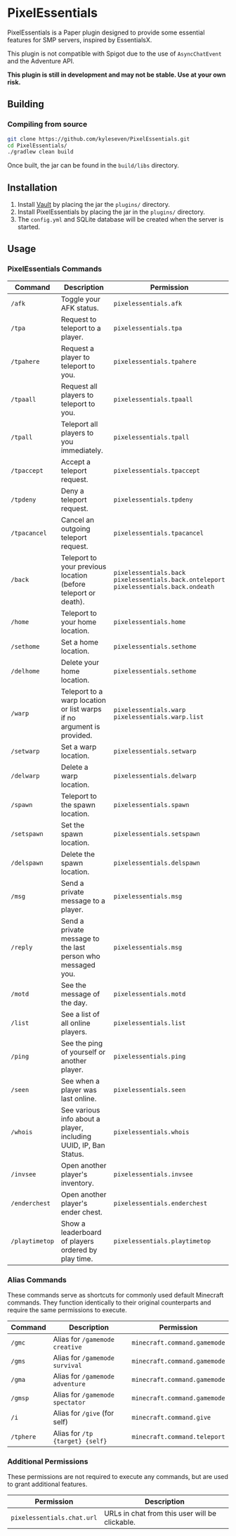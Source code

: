 # PixelEssentials

PixelEssentials is a Paper plugin designed to provide some essential features for SMP servers, inspired by EssentialsX.

This plugin is not compatible with Spigot due to the use of `AsyncChatEvent` and the Adventure API.

**This plugin is still in development and may not be stable. Use at your own risk.**

## Building

### Compiling from source

```bash
git clone https://github.com/kyleseven/PixelEssentials.git
cd PixelEssentials/
./gradlew clean build
```

Once built, the jar can be found in the `build/libs` directory.

## Installation

1. Install [Vault](https://www.spigotmc.org/resources/vault.34315/) by placing the jar the `plugins/` directory.
2. Install PixelEssentials by placing the jar in the `plugins/` directory.
3. The `config.yml` and SQLite database will be created when the server is started.

## Usage

### PixelEssentials Commands

| Command        | Description                                                           | Permission                                                                                      |
|----------------|-----------------------------------------------------------------------|-------------------------------------------------------------------------------------------------|
| `/afk`         | Toggle your AFK status.                                               | `pixelessentials.afk`                                                                           |
| `/tpa`         | Request to teleport to a player.                                      | `pixelessentials.tpa`                                                                           |
| `/tpahere`     | Request a player to teleport to you.                                  | `pixelessentials.tpahere`                                                                       |
| `/tpaall`      | Request all players to teleport to you.                               | `pixelessentials.tpaall`                                                                        |
| `/tpall`       | Teleport all players to you immediately.                              | `pixelessentials.tpall`                                                                         |
| `/tpaccept`    | Accept a teleport request.                                            | `pixelessentials.tpaccept`                                                                      |
| `/tpdeny`      | Deny a teleport request.                                              | `pixelessentials.tpdeny`                                                                        |
| `/tpacancel`   | Cancel an outgoing teleport request.                                  | `pixelessentials.tpacancel`                                                                     |
| `/back`        | Teleport to your previous location (before teleport or death).        | `pixelessentials.back`<br/>`pixelessentials.back.onteleport`<br/>`pixelessentials.back.ondeath` |
| `/home`        | Teleport to your home location.                                       | `pixelessentials.home`                                                                          |
| `/sethome`     | Set a home location.                                                  | `pixelessentials.sethome`                                                                       |
| `/delhome`     | Delete your home location.                                            | `pixelessentials.sethome`                                                                       |
| `/warp`        | Teleport to a warp location or list warps if no argument is provided. | `pixelessentials.warp`<br/>`pixelessentials.warp.list`                                          |
| `/setwarp`     | Set a warp location.                                                  | `pixelessentials.setwarp`                                                                       |
| `/delwarp`     | Delete a warp location.                                               | `pixelessentials.delwarp`                                                                       |
| `/spawn`       | Teleport to the spawn location.                                       | `pixelessentials.spawn`                                                                         |
| `/setspawn`    | Set the spawn location.                                               | `pixelessentials.setspawn`                                                                      |
| `/delspawn`    | Delete the spawn location.                                            | `pixelessentials.delspawn`                                                                      |
| `/msg`         | Send a private message to a player.                                   | `pixelessentials.msg`                                                                           |
| `/reply`       | Send a private message to the last person who messaged you.           | `pixelessentials.msg`                                                                           |
| `/motd`        | See the message of the day.                                           | `pixelessentials.motd`                                                                          |
| `/list`        | See a list of all online players.                                     | `pixelessentials.list`                                                                          |
| `/ping`        | See the ping of yourself or another player.                           | `pixelessentials.ping`                                                                          |
| `/seen`        | See when a player was last online.                                    | `pixelessentials.seen`                                                                          |
| `/whois`       | See various info about a player, including UUID, IP, Ban Status.      | `pixelessentials.whois`                                                                         |
| `/invsee`      | Open another player's inventory.                                      | `pixelessentials.invsee`                                                                        |
| `/enderchest`  | Open another player's ender chest.                                    | `pixelessentials.enderchest`                                                                    |
| `/playtimetop` | Show a leaderboard of players ordered by play time.                   | `pixelessentials.playtimetop`                                                                   |

### Alias Commands

These commands serve as shortcuts for commonly used default Minecraft commands.
They function identically to their original counterparts and require the same permissions to execute.

| Command   | Description                     | Permission                   |
|-----------|---------------------------------|------------------------------|
| `/gmc`    | Alias for `/gamemode creative`  | `minecraft.command.gamemode` |
| `/gms`    | Alias for `/gamemode survival`  | `minecraft.command.gamemode` |
| `/gma`    | Alias for `/gamemode adventure` | `minecraft.command.gamemode` |
| `/gmsp`   | Alias for `/gamemode spectator` | `minecraft.command.gamemode` |
| `/i`      | Alias for `/give` (for self)    | `minecraft.command.give`     |
| `/tphere` | Alias for `/tp {target} {self}` | `minecraft.command.teleport` |

### Additional Permissions

These permissions are not required to execute any commands, but are used to grant additional features.

| Permission                 | Description                                    |
|----------------------------|------------------------------------------------|
| `pixelessentials.chat.url` | URLs in chat from this user will be clickable. |
